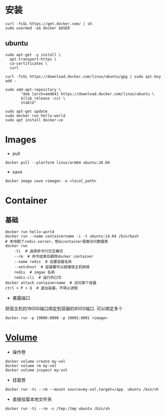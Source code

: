 # 安装

```
curl -fsSL https://get.docker.com/ | sh
sudo usermod -aG docker $USER
```

## ubuntu
```
sudo apt-get -y install \
  apt-transport-https \
  ca-certificates \
  curl

curl -fsSL https://download.docker.com/linux/ubuntu/gpg | sudo apt-key add -

sudo add-apt-repository \
       "deb [arch=amd64] https://download.docker.com/linux/ubuntu \
       $(lsb_release -cs) \
       stable"

sudo apt-get update
sudo docker run hello-world
sudo apt install docker-ce
```


# Images
* pull
```
docker pull --platform linux/arm64 ubuntu:20.04
```

* save
```
docker image save <image> -o <local_path>
```

# Container

## 基础

```
docker run hello-world
docker run --name containername -i -t ubuntu:14.04 /bin/bash
# 本地跑了redis-server，想从container里面访问数据库
docker run 
    -ti  # 选择命令行交互模式
    --rm  # 命令结束后删除docker container
    --name redis  # 设置容器名称
    --net=host  # 容器要可以链接宿主机网络
    redis  # imgae 名称
    redis-cli  # 运行的口令
docker attach containername  # 访问某个容器
ctrl + P + Q  # 退出容器，不停止进程
```

* 暴露端口

把宿主机的19000端口绑定到容器的8000端口. 可以绑定多个
```
docker run -p 19000:8000 -p 19001:8001 <image>
```

# [Volume](https://docs.docker.com/storage/volumes/)
* 操作卷
```
docker volume create my-vol
docker volume rm my-vol
docker volume inspect my-vol
```

* 挂载卷
```
docker run -ti --rm --mount source=my-vol,target=/app  ubuntu /bin/sh
```

* 直接挂载本地文件夹
```
docker run -ti --rm -v /tmp:/tmp ubuntu /bin/sh
```
